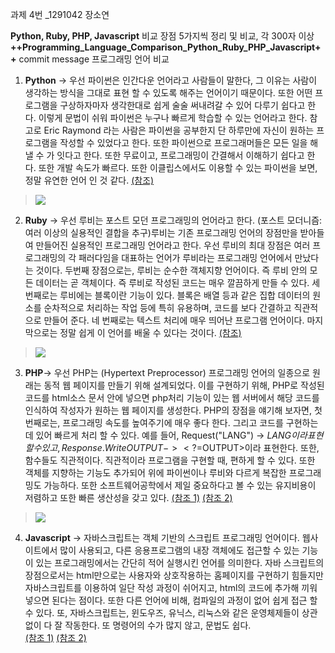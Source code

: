 과제 4번 _1291042 장소연 


**Python, Ruby, PHP, Javascript** 비교
장점 5가지씩 정리 및 비교, 각 300자 이상
**++Programming_Language_Comparison_Python_Ruby_PHP_Javascript++**
commit message 프로그래밍 언어 비교


1. **Python** -> 우선 파이썬은 인간다운 언어라고 사람들이 말한다, 그 이유는 사람이 생각하는 방식을 그대로 표현 할 수 있도록 해주는 언어이기 때문이다. 또한 어떤 프로그램을 구상하자마자 생각한대로 쉽게 술술 써내려갈 수 있어 다루기 쉽다고 한다. 이렇게 문법이 쉬워 파이썬은 누구나 빠르게 학습할 수 있는 언어라고 한다. 참고로 Eric Raymond 라는 사람은 파이썬을 공부한지 단 하루만에 자신이 원하는 프로그램을 작성할 수 있었다고 한다. 또한 파이썬으로 프로그래머들은 모든 일을 해낼 수 가 잇다고 한다. 또한 무료이고, 프로그래밍이 간결해서 이해하기 쉽다고 한다. 또한 개발 속도가 빠르다. 또한 이클립스에서도 이용할 수 있는 파이썬을 보면, 정말 유연한 언어 인 것 같다.
[(참조)]( https://wikidocs.net/6)
>![](http://postfiles7.naver.net/20140408_246/komdori92_1396967741494MN9bX_PNG/python.PNG?type=w3)

2. **Ruby** -> 우선 루비는 포스트 모던 프로그래밍의 언어라고 한다. (포스트 모더니즘: 여러 이상의 실용적인 결합을 추구)루비는 기존 프로그래밍 언어의 장점만을 받아들여 만들어진 실용적인 프로그래밍 언어라고 한다. 우선 루비의 최대 장점은 여러 프로그래밍의 각 패러다임을 대표하는 언어가 루비라는 프로그래밍 언어에서 만났다는 것이다. 두번째 장점으로는, 루비는 순수한 객체지향 언어이다. 즉 루비 안의 모든 데이터는 곧 객체이다. 즉 루비로 작성된 코드는 매우 깔끔하게 만들 수 있다. 세 번째로는 루비에는 블록이란 기능이 있다. 블록은 배열 등과 같은 집합 데이터의 원소를 순차적으로 처리하는 작업 등에 특히 유용하며, 코드를 보다 간결하고 직관적으로 만들어 준다. 네 번째로는 텍스트 처리에 매우 띄어난 프로그램 언어이다.  마지막으로는 정말 쉽게 이 언어를 배울 수 있다는 것이다.
[(참조)]( http://levin01.tistory.com/1363)
>![](http://postfiles11.naver.net/20140408_298/komdori92_1396967931201e3Rvq_PNG/Ruby.PNG?type=w3)

3. **PHP**-> 우선 PHP는 (Hypertext Preprocessor) 프로그래밍 언어의 일종으로 원래는 동적 웹 페이지를 만들기 위해 설계되었다. 이를 구현하기 위해, PHP로 작성된 코드를 html소스 문서 안에 넣으면 php처리 기능이 있는 웹 서버에서 해당 코드를 인식하여 작성자가 원하는 웹 페이지를 생성한다. PHP의 장점을 얘기해 보자면, 첫 번째로는, 프로그래밍 속도를 높여주기에 매우 좋다 한다. 그리고 코드를 구현하는데 있어 빠르게 처리 할 수 있다. 예를 들어, Request("LANG") -> $LANG 이라 표현 할 수 있고, Response.Write OUTPUT -> <?=$OUTPUT>이라 표현한다. 또한, 함수들도 직관적이다. 직관적이라 프로그램을 구현할 때, 편하게 할 수 있다. 또한 객체를 지향하는 기능도 추가되어 위에 파이썬이나 루비와 다르게 복잡한 프로그래밍도 가능하다. 또한 소프트웨어공학에서 제일 중요하다고 볼 수 있는 유지비용이 저렴하고 또한 빠른 생산성을 갖고 있다. 
[(참조 1)](http://ko.wikipedia.org/wiki/PHP)
[(참조 2)](http://beansberries.tistory.com/entry/PHP-%EC%86%8C%EA%B0%9C-%EB%B0%8F-%EC%9E%A5%EB%8B%A8%EC%A0%90)
>![](http://postfiles12.naver.net/20140408_27/komdori92_1396968020400IhogY_PNG/php.PNG?type=w3)

4. **Javascript** -> 자바스크립트는 객체 기반의 스크립트 프로그래밍 언어이다. 웹사이트에서 많이 사용되고, 다른 응용프로그램의 내장 객체에도 접근할 수 있는 기능이 있는 프로그래밍에서는 간단히 적어 실행시킨 언어를 의미한다. 자바 스크립트의 장점으로서는 html만으로는 사용자와 상호작용하는 홈페이지를 구현하기 힘들지만 자바스크립트를 이용하여 일단 작성 과정이 쉬어지고, html의 코드에 추가해 끼워 넣으면 된다는 점이다. 또한 다른 언어에 비해, 컴파일의 과정이 없어 쉽게 접근 할 수 있다. 또, 자바스크립트는, 윈도우즈, 유닉스, 리눅스와 같은 운영체제들이 상관 없이 다 잘 작동한다. 또 명령어의 수가 많지 않고, 문법도 쉽다.  
[(참조 1)](http://ko.wikipedia.org/wiki/%EC%9E%90%EB%B0%94%EC%8A%A4%ED%81%AC%EB%A6%BD%ED%8A%B8) 
[(참조 2)]( http://www.bomuldanji.com/jacob/bank/2__JAVA/%EC%9E%90%EB%B0%94%EC%8A%A4%ED%81%AC%EB%A6%BD%ED%8A%B8/%EA%B0%95%EC%A2%8C/pczone%EA%B0%95%EC%A2%8C1_%EC%9E%90%EB%B0%94%EC%8A%A4%ED%81%AC%EB%A6%BD%ED%8A%B8%EB%9E%80.txt)
